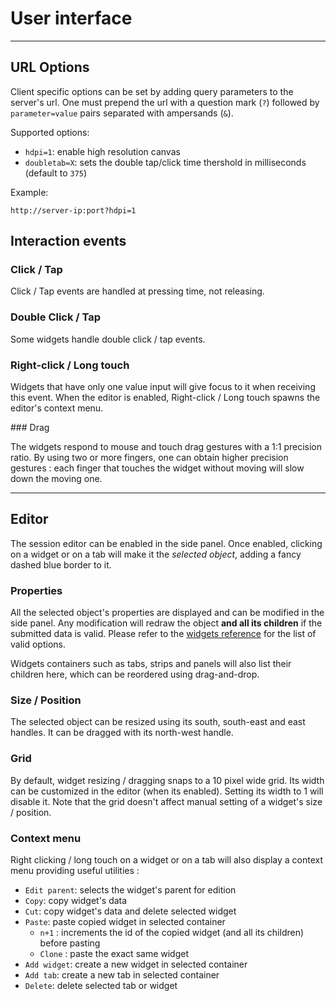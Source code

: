 # User interface


----

## URL Options

Client specific options can be set by adding query parameters to the server's url. One must prepend the url with a question mark (`?`) followed by `parameter=value` pairs separated with ampersands (`&`).

Supported options:

- `hdpi=1`: enable high resolution canvas
- `doubletab=X`: sets the double tap/click time thershold in milliseconds (default to `375`)

Example:

`http://server-ip:port?hdpi=1`

## Interaction events

### Click / Tap

Click / Tap events are handled at pressing time, not releasing.

### Double Click / Tap

Some widgets handle double click / tap events.

### Right-click / Long touch

Widgets that have only one value input will give focus to it when receiving this event. When the editor is enabled, Right-click / Long touch spawns the editor's context menu.

### Drag

The widgets respond to mouse and touch drag gestures with a 1:1 precision ratio. By using two or more fingers, one can obtain higher precision gestures : each finger that touches the widget without moving will slow down the moving one.


----


## Editor

The session editor can be enabled in the side panel. Once enabled, clicking on a widget or on a tab will make it the *selected object*, adding a fancy dashed blue border to it.


### Properties

All the selected object's properties are displayed and can be modified in the side panel. Any modification will redraw the object **and all its children** if the submitted data is valid. Please refer to the [widgets reference](widgets-generics.md) for the list of valid options.

Widgets containers such as tabs, strips and panels will also list their children here, which can be reordered using drag-and-drop.

### Size / Position

The selected object can be resized using its south, south-east and east handles. It can be dragged with its north-west handle.

### Grid

By default, widget resizing / dragging snaps to a 10 pixel wide grid. Its width can be customized in the editor (when its enabled). Setting its width to 1 will disable it. Note that the grid doesn't affect manual setting of a widget's size / position.

### Context menu

Right clicking / long touch on a widget or on a tab will also display a context menu providing useful utilities :

- `Edit parent`: selects the widget's parent for edition
- `Copy`: copy widget's data
- `Cut`: copy widget's data and delete selected widget
- `Paste`: paste copied widget in selected container
  - `n+1` : increments the id of the copied widget (and all its children) before pasting
  - `Clone` : paste the exact same widget
- `Add widget`: create a new widget in selected container
- `Add tab`: create a new tab in selected container
- `Delete`: delete selected tab or widget
